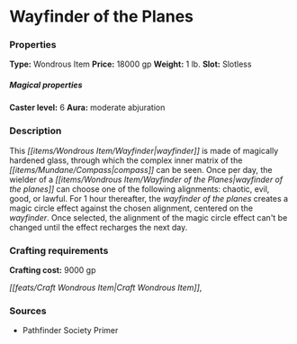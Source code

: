 ﻿---
Title: "Wayfinder of the Planes"
Type: "Wondrous Item"
Price: "18000 gp"
Weight: "1 lb."
Slot: "Slotless"
Caster level: "6"
Aura: "moderate abjuration"
Description: |
  "This _wayfinder_ is made of magically hardened glass, through which the complex inner matrix of the compass can be seen. Once per day, the wielder of a _wayfinder of the planes_ can choose one of the following alignments: chaotic, evil, good, or lawful. For 1 hour thereafter, the _wayfinder of the planes_ creates a _magic circle_ effect against the chosen alignment, centered on the _wayfinder_. Once selected, the alignment of the _magic circle_ effect can't be changed until the effect recharges the next day."
Crafting cost: "9000 gp"
Sources: "['Pathfinder Society Primer']"
---

# Wayfinder of the Planes

### Properties

**Type:** Wondrous Item **Price:** 18000 gp **Weight:** 1 lb. **Slot:** Slotless

##### Magical properties

**Caster level:** 6 **Aura:** moderate abjuration

### Description

This _[[items/Wondrous Item/Wayfinder|wayfinder]]_ is made of magically hardened glass, through which the complex inner matrix of the _[[items/Mundane/Compass|compass]]_ can be seen. Once per day, the wielder of a _[[items/Wondrous Item/Wayfinder of the Planes|wayfinder of the planes]]_ can choose one of the following alignments: chaotic, evil, good, or lawful. For 1 hour thereafter, the _wayfinder of the planes_ creates a magic circle effect against the chosen alignment, centered on the _wayfinder_. Once selected, the alignment of the magic circle effect can't be changed until the effect recharges the next day.

### Crafting requirements

**Crafting cost:** 9000 gp

_[[feats/Craft Wondrous Item|Craft Wondrous Item]]_,

### Sources

* Pathfinder Society Primer
